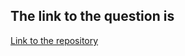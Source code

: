 ## The link to the question is

[Link to the repository](https://www.hackerrank.com/challenges/bitwise-operators-in-c/problem)